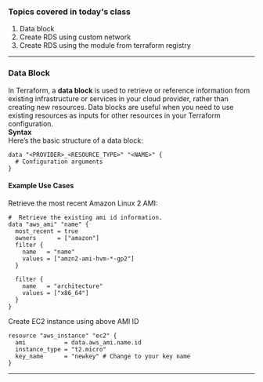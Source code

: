 ### Topics covered in today's class
1. Data block
2. Create RDS using custom network
3. Create RDS using the module from terraform registry

-----------------------------------------------------------------------
### Data Block
In Terraform, a **data block** is used to retrieve or reference information from existing infrastructure or services in your cloud provider, rather than creating new resources. Data blocks are useful when you need to use existing resources as inputs for other resources in your Terraform configuration.  
**Syntax**  
Here’s the basic structure of a data block:
```
data "<PROVIDER>_<RESOURCE_TYPE>" "<NAME>" {
  # Configuration arguments
}
```
#### Example Use Cases  
Retrieve the most recent Amazon Linux 2 AMI:

```
#  Retrieve the existing ami id information.
data "aws_ami" "name" {
  most_recent = true
  owners      = ["amazon"]
  filter {
    name   = "name"
    values = ["amzn2-ami-hvm-*-gp2"]
  }

  filter {
    name   = "architecture"
    values = ["x86_64"]
  }
}

```

Create EC2 instance using above AMI ID
```
resource "aws_instance" "ec2" {
  ami           = data.aws_ami.name.id
  instance_type = "t2.micro"
  key_name      = "newkey" # Change to your key name
}
```
--------------------------------------------------------------------------------------


